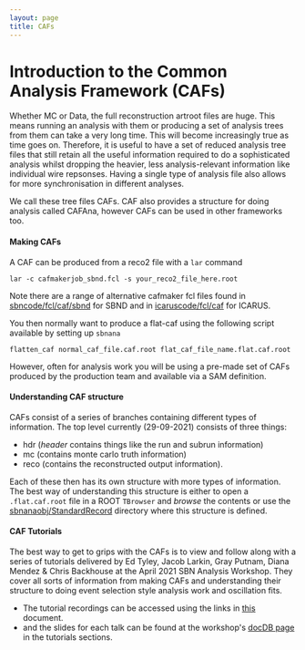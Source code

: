 ```yaml
---
layout: page
title: CAFs
---
```



# Introduction to the Common Analysis Framework (CAFs)

Whether MC or Data, the full reconstruction artroot files are huge. This means running an analysis with them or producing a set of analysis trees from them can take a very long time. This will become increasingly true as time goes on. Therefore, it is useful to have a set of reduced analysis tree files that still retain all the useful information required to do a sophisticated analysis whilst dropping the heavier, less analysis-relevant information like individual wire repsonses. Having a single type of analysis file also allows for more synchronisation in different analyses.

We call these tree files CAFs. CAF also provides a structure for doing analysis called CAFAna, however CAFs can be used in other frameworks too.

#### Making CAFs

A CAF can be produced from a reco2 file with a `lar` command  
```
lar -c cafmakerjob_sbnd.fcl -s your_reco2_file_here.root
```  
Note there are a range of alternative cafmaker fcl files found in [sbncode/fcl/caf/sbnd](https://github.com/SBNSoftware/sbncode/tree/develop/fcl/caf/sbnd) for SBND and in [icaruscode/fcl/caf](https://github.com/SBNSoftware/icaruscode/tree/develop/fcl/caf) for ICARUS.

You then normally want to produce a flat-caf using the following script available by setting up `sbnana`  
```
flatten_caf normal_caf_file.caf.root flat_caf_file_name.flat.caf.root
```
However, often for analysis work you will be using a pre-made set of CAFs produced by the production team and available via a SAM definition.

#### Understanding CAF structure

CAFs consist of a series of branches containing different types of information. The top level currently (29-09-2021) consists of three things: 
- hdr (*header* contains things like the run and subrun information)
- mc (contains monte carlo truth information) 
- reco (contains the reconstructed output information). 

Each of these then has its own structure with more types of information. The best way of understanding this structure is either to open a `.flat.caf.root` file in a ROOT `TBrowser` and *browse* the contents or use the [sbnanaobj/StandardRecord](https://github.com/SBNSoftware/sbnanaobj/tree/develop/sbnanaobj/StandardRecord) directory where this structure is defined.

#### CAF Tutorials

The best way to get to grips with the CAFs is to view and follow along with a series of tutorials delivered by Ed Tyley, Jacob Larkin, Gray Putnam, Diana Mendez & Chris Backhouse at the April 2021 SBN Analysis Workshop. They cover all sorts of information from making CAFs and understanding their structure to doing event selection style analysis work and oscillation fits.
- The tutorial recordings can be accessed using the links in [this](https://sbn-docdb.fnal.gov/cgi-bin/sso/ShowDocument?docid=21546) document.
- and the slides for each talk can be found at the workshop's [docDB page](https://sbn-docdb.fnal.gov/cgi-bin/sso/DisplayMeeting?conferenceid=9813) in the tutorials sections.
